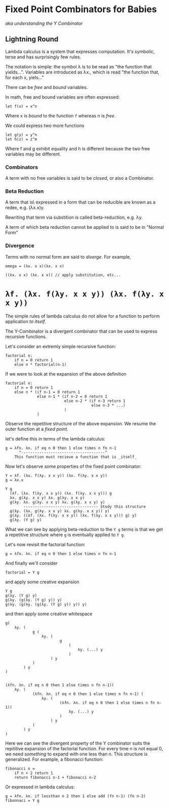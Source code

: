 # Fixed Point Combinators for Babies

 _aka understanding the Y Combinator_

 ## Lightning Round

 Lambda calculus is a system that expresses computation. It's symbolic, terse and has surprisingly few rules.

 The notation is simple: the symbol λ is to be read as "the function that yields...".  Variables are introduced as λx., which is read "the function that, for each x, yiels..."

 There can be _free_ and _bound_ variables. 

 In math, free and bound variables are often expressed:

 ``` 
let f(x) = x^n
 ```

 Where x is _bound_ to the function `f` whereas n is _free_.

We could express two more functions

```
let g(y) = y^n
let h(z) = z^m
```

Where f and g exhibit equality and h is different because the two free variables may be different.

### Combinators

A term with no free variables is said to be _closed_, or also a Combinator.

### Beta Reduction

A term that is\ expressed in a form that can be reducible are known as a redex, e.g. (λx.x)y.

Rewriting that term via substition is called beta-reduction, e.g. λy.

A term of which beta reduction cannot be applied to is said to be in  "Normal Form"

### Divergence

Terms with no normal form are said to _diverge_. For example, 

```
omega = (λx. x x)(λx. x x)

((λx. x x) (λx. x x)) // apply substitution, etc...
```

# `λf. (λx. f(λy. x x y)) (λx. f(λy. x x y))`


The simple rules of lambda calculus do not allow for a function to perform application _to itself_.

The Y-Combinator is a divergent combinator that can be used to express recursive functions.

Let's consider an extremly simple recursive function:

```
factorial n:
    if n = 0 return 1
    else n * factorial(n-1)
```

If we were to look at the expansion of the above definition

```
factorial n:
    if n = 0 return 1
    else n * (if n-1 = 0 return 1
              else n-1 * (if n-2 = 0 return 1
                          else n-2 * (if n-3 return 1
                                      else n-3 * ...)
                          )
              )  
```


Observe the repetitive structure of the above expansion. We resume the outer function at a _fixed point_.

let's define this in terms of the lambda calculus:

```
g = λfn. λn. if eq n 0 then 1 else times n fn n-1
      ^-------------------------------------^
    This function must recieve a function that is _itself_  
```

Now let's observe some properties of the fixed point combinator:

```
Y = λf. (λx. f(λy. x x y)) (λx. f(λy. x x y))
g = λx.x

Y g
  (λf. (λx. f(λy. x x y)) (λx. f(λy. x x y))) g
  λx. g(λy. x x y) λx. g(λy. x x y)
  g(λy. λx. g(λy. x x y) λx. g(λy. x x y) y)
        --------------------------------- Study this structure
  g(λy. (λx. g(λy. x x y) λx. g(λy. x x y)) y)      
  g(λy. ((λf. (λx. f(λy. x x y)) (λx. f(λy. x x y))) g) y)
  g(λy. (Y g) y)
```

What we can see by applying beta-reduction to the `Y g` terms is that we get a repetitive structure where `g` is eventually applied to `Y g`.

Let's now revisit the factorial function:

```
g = λfn. λn. if eq n 0 then 1 else times n fn n-1
```

And finally we'll consider

```
factorial = Y g
```

and apply some creative expansion

```
Y g
g(λy. (Y g) y)
g(λy. (g(λy. (Y g) y)) y)
g(λy. (g(λy. (g(λy. (Y g) y)) y)) y)
```

and then apply some creative whitespace

```
g(
    λy. ( 
            g (
                λy. (
                        g
                            (
                                λy. (...) y
                            )
                    ) y
            )
        ) y
)


(λfn. λn. if eq n 0 then 1 else times n fn n-1)(
    λy. ( 
            (λfn. λn. if eq n 0 then 1 else times n fn n-1) (
                λy. (
                        (λfn. λn. if eq n 0 then 1 else times n fn n-1)(
                            λy. (...) y
                        )
                    ) y
            )
        ) y
)
```


Here we can see the divergent property of the Y combinator suits the repititive expansion of the factorial function. For every time n is not equal 0, we need _something_ to expand with one less than n. This structure is generalized. For example, a fibonacci function:

```
fibonacci n = 
    if n < 2 return 1
    return fibonacci n-1 + fibonacci n-2
```

Or expressed in lambda calculus:

```
g = λfn. λn. if lessthan n 2 then 1 else add (fn n-1) (fn n-2)
fibonnaci = Y g
```



